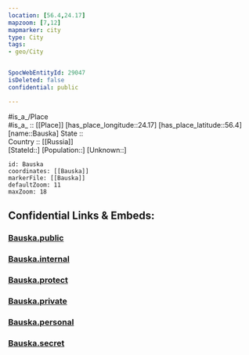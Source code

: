```yaml
---
location: [56.4,24.17] 
mapzoom: [7,12] 
mapmarker: city 
type: City
tags:
- geo/City


SpocWebEntityId: 29047
isDeleted: false
confidential: public

---
```

#is_a_/Place  
#is_a_ :: [[Place]] 
[has_place_longitude::24.17] 
[has_place_latitude::56.4] 
[name::Bauska] 
State ::  
Country :: [[Russia]]  
[StateId::] 
[Population::] 
[Unknown::] 


```leaflet
id: Bauska
coordinates: [[Bauska]] 
markerFile: [[Bauska]] 
defaultZoom: 11 
maxZoom: 18
```


## Confidential Links & Embeds: 

### [Bauska.public](/_public/\Earth\Continent\Europe\Europe~North\Latvia\Regions~Latvia\Zemgale\counties~Zemgale\Bauska\CityBauska.public.md) 

### [Bauska.internal](/_internal/\Earth\Continent\Europe\Europe~North\Latvia\Regions~Latvia\Zemgale\counties~Zemgale\Bauska\CityBauska.internal.md) 

### [Bauska.protect](/_protect/\Earth\Continent\Europe\Europe~North\Latvia\Regions~Latvia\Zemgale\counties~Zemgale\Bauska\CityBauska.protect.md) 

### [Bauska.private](/_private/\Earth\Continent\Europe\Europe~North\Latvia\Regions~Latvia\Zemgale\counties~Zemgale\Bauska\CityBauska.private.md) 

### [Bauska.personal](/_personal/\Earth\Continent\Europe\Europe~North\Latvia\Regions~Latvia\Zemgale\counties~Zemgale\Bauska\CityBauska.personal.md) 

### [Bauska.secret](/_secret/\Earth\Continent\Europe\Europe~North\Latvia\Regions~Latvia\Zemgale\counties~Zemgale\Bauska\CityBauska.secret.md)

